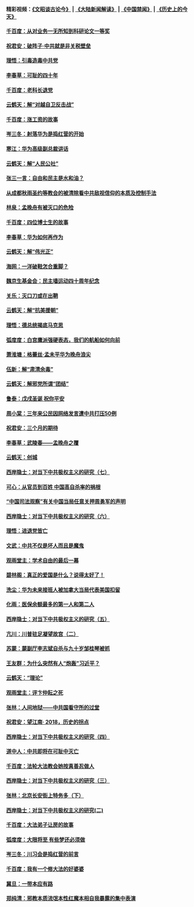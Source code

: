 #### 精彩视频：[《文昭谈古论今》](https://github.com/gfw-breaker/wenzhao/blob/master/README.md?t=12221231) | [《大陆新闻解读》](https://github.com/gfw-breaker/ntdtv-comedy/blob/master/README.md?t=12221231) | [《中国禁闻》](https://github.com/gfw-breaker/ntdtv-news/blob/master/README.md?t=12221231) | [《历史上的今天》](https://github.com/gfw-breaker/today-in-history/blob/master/README.md?t=12221231) 

#### [千百度：从对业务一无所知到科研论文一等奖](../pages/nsc993/n10924400.md?t=12221231) 

#### [祝君安：破阵子‧中共就是非关税壁垒](../pages/nsc993/n10924033.md?t=12221231) 

#### [理悟：引毒造毒中共党](../pages/nsc993/n10922164.md?t=12221231) 

#### [李春草：可耻的四十年](../pages/nsc993/n10922095.md?t=12221231) 

#### [千百度：老科长退党](../pages/nsc993/n10922047.md?t=12221231) 

#### [云鹤天：解“对越自卫反击战”](../pages/nsc993/n10921340.md?t=12221231) 

#### [千百度：涨工资的故事](../pages/nsc993/n10919446.md?t=12221231) 

#### [岑三冬：射落华为是捣红营的开始](../pages/nsc993/n10919253.md?t=12221231) 

#### [寒江：华为高级副总裁讲话](../pages/nsc993/n10919239.md?t=12221231) 

#### [云鹤天：解“人民公社”](../pages/nsc993/n10917506.md?t=12221231) 

#### [张三一言：自由和民主是水和油？](../pages/nsc993/n10917501.md?t=12221231) 

#### [从成都秋雨圣约等教会的被清除看中共敌视信仰的本质及控制手法](../pages/nsc993/n10917309.md?t=12221231) 

#### [林泉：孟晚舟有被灭口的危险](../pages/nsc993/n10917305.md?t=12221231) 

#### [千百度：四位博士生的故事](../pages/nsc993/n10915623.md?t=12221231) 

#### [李春草：华为如何再作为](../pages/nsc993/n10915065.md?t=12221231) 

#### [云鹤天：解“伟光正”](../pages/nsc993/n10915024.md?t=12221231) 

#### [海网：一洋破鞋怎合重脚？](../pages/nsc993/n10914810.md?t=12221231) 

#### [魏京生基金会：民主墙运动四十周年纪念](../pages/nsc993/n10913787.md?t=12221231) 

#### [关乐：灭口刀或在出鞘](../pages/nsc993/n10910233.md?t=12221231) 

#### [云鹤天：解“抗美援朝”](../pages/nsc993/n10910225.md?t=12221231) 

#### [理悟：德总统揭底马克思](../pages/nsc993/n10907949.md?t=12221231) 

#### [弧度度：白宫鹰派强硬表态，我们的航船如何向前](../pages/nsc993/n10907681.md?t=12221231) 

#### [萧淮塘：格蕾丝‧孟未平华为晚舟浪尖](../pages/nsc993/n10907590.md?t=12221231) 

#### [伍新：解“肃清余毒”](../pages/nsc993/n10906830.md?t=12221231) 

#### [云鹤天：解邪党所谓“团结”](../pages/nsc993/n10906823.md?t=12221231) 

#### [鲁泰：戊戌圣诞 祝你平安](../pages/nsc993/n10906813.md?t=12221231) 

#### [周小棠：三年来公民因网络发言遭中共打压50例](../pages/nsc993/n10906801.md?t=12221231) 

#### [祝君安：三个月的期待](../pages/nsc993/n10906797.md?t=12221231) 

#### [李春草：武陵春——孟晚舟之覆](../pages/nsc993/n10904804.md?t=12221231) 

#### [云鹤天：创城](../pages/nsc993/n10904572.md?t=12221231) 

#### [西岸隐士：对当下中共极权主义的研究（七）](../pages/nsc993/n10894592.md?t=12221231) 

#### [可心：从官员到百姓 中国高自杀率的祸根](../pages/nsc993/n10899801.md?t=12221231) 

#### [“中国司法观察”有关中国当局任意关押周勇军的声明](../pages/nsc993/n10899323.md?t=12221231) 

#### [西岸隐士：对当下中共极权主义的研究（六）](../pages/nsc993/n10894563.md?t=12221231) 

#### [理悟：进退党皆亡](../pages/nsc993/n10896617.md?t=12221231) 

#### [文武：中共不仅是坏人而且是魔鬼](../pages/nsc993/n10896590.md?t=12221231) 

#### [观雨堂主：学术自由的最后一幕](../pages/nsc993/n10896282.md?t=12221231) 

#### [碧林阁：真正的爱国是什么？说得太好了！](../pages/nsc993/n10896196.md?t=12221231) 

#### [洗尘：华为未来接班人被加拿大当局代表美国扣留](../pages/nsc993/n10896171.md?t=12221231) 

#### [化雨：医保余额最多的第一人和第二人](../pages/nsc993/n10894411.md?t=12221231) 

#### [西岸隐士：对当下中共极权主义的研究（五）](../pages/nsc993/n10894095.md?t=12221231) 

#### [亢川：川普驻足凝望故宫（二）](../pages/nsc993/n10893924.md?t=12221231) 

#### [苏蒙：蒙副厅李志斌自杀与九十岁邹桂琴被抓](../pages/nsc993/n10893359.md?t=12221231) 

#### [王友群：为什么突然有人“炮轰”习近平？](../pages/nsc993/n10892978.md?t=12221231) 

#### [云鹤天：“理论”](../pages/nsc993/n10893043.md?t=12221231) 

#### [观雨堂主：评卞仲耘之死](../pages/nsc993/n10891901.md?t=12221231) 

#### [张林：人间地狱——中共国看守所的过堂](../pages/nsc993/n10891002.md?t=12221231) 

#### [祝君安：望江南‧ 2018，历史的拐点](../pages/nsc993/n10889460.md?t=12221231) 

#### [西岸隐士：对当下中共极权主义的研究（四）](../pages/nsc993/n10887490.md?t=12221231) 

#### [道中人：中共即将在可耻中灭亡](../pages/nsc993/n10887956.md?t=12221231) 

#### [千百度：法轮大法教会她按真善忍做人](../pages/nsc993/n10887637.md?t=12221231) 

#### [西岸隐士：对当下中共极权主义的研究（三）](../pages/nsc993/n10882983.md?t=12221231) 

#### [张林：北京长安街上特务多（下）](../pages/nsc993/n10884987.md?t=12221231) 

#### [西岸隐士：对当下中共极权主义的研究(二)](../pages/nsc993/n10878756.md?t=12221231) 

#### [千百度：大法弟子让房的故事](../pages/nsc993/n10883156.md?t=12221231) 

#### [弧度度：大限将至 有些梦还必须做](../pages/nsc993/n10882718.md?t=12221231) 

#### [岑三冬：川习会是捣红营的前言](../pages/nsc993/n10881767.md?t=12221231) 

#### [千百度：我有一个修大法的好婆婆](../pages/nsc993/n10880660.md?t=12221231) 

#### [冀旦：一带本应有路](../pages/nsc993/n10880340.md?t=12221231) 

#### [郑纯清：邪教本质流氓本性红魔本相自我暴露的集中表演](../pages/nsc993/n10880329.md?t=12221231) 

